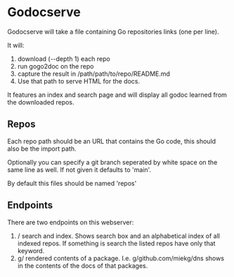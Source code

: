 # Godocserve

Godocserve will take a file containing Go repositories links (one per line).

It will:

1. download (--depth 1) each repo
2. run gogo2doc on the repo
3. capture the result in /path/path/to/repo/README.md
4. Use that path to serve HTML for the docs.

It features an index and search page and will display all godoc learned from the downloaded repos.

## Repos

Each repo path should be an URL that contains the Go code, this should also be the import path.

Optionally you can specify a git branch seperated by white space on the same line as well. If not
given it defaults to 'main'.

By default this files should be named 'repos'

## Endpoints

There are two endpoints on this webserver:

1. / search and index. Shows search box and an alphabetical index of all indexed repos.
   If something is search the listed repos have only that keyword.
2. g/ rendered contents of a package. I.e. g/github.com/miekg/dns shows in the contents
  of the docs of that packages.
